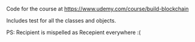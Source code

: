 Code for the course at
https://www.udemy.com/course/build-blockchain

Includes test for all the classes and objects.


PS: Recipient is mispelled as Recepient everywhere :(
